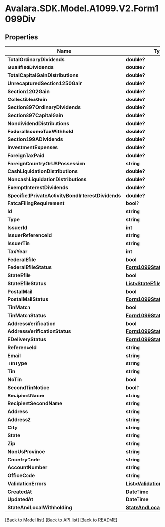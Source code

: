 # Avalara.SDK.Model.A1099.V2.Form1099Div

## Properties

Name | Type | Description | Notes
------------ | ------------- | ------------- | -------------
**TotalOrdinaryDividends** | **double?** |  | [optional] 
**QualifiedDividends** | **double?** |  | [optional] 
**TotalCapitalGainDistributions** | **double?** |  | [optional] 
**UnrecapturedSection1250Gain** | **double?** |  | [optional] 
**Section1202Gain** | **double?** |  | [optional] 
**CollectiblesGain** | **double?** |  | [optional] 
**Section897OrdinaryDividends** | **double?** |  | [optional] 
**Section897CapitalGain** | **double?** |  | [optional] 
**NondividendDistributions** | **double?** |  | [optional] 
**FederalIncomeTaxWithheld** | **double?** |  | [optional] 
**Section199ADividends** | **double?** |  | [optional] 
**InvestmentExpenses** | **double?** |  | [optional] 
**ForeignTaxPaid** | **double?** |  | [optional] 
**ForeignCountryOrUSPossession** | **string** |  | [optional] 
**CashLiquidationDistributions** | **double?** |  | [optional] 
**NoncashLiquidationDistributions** | **double?** |  | [optional] 
**ExemptInterestDividends** | **double?** |  | [optional] 
**SpecifiedPrivateActivityBondInterestDividends** | **double?** |  | [optional] 
**FatcaFilingRequirement** | **bool?** |  | [optional] 
**Id** | **string** |  | [optional] 
**Type** | **string** |  | [optional] 
**IssuerId** | **int** |  | [optional] 
**IssuerReferenceId** | **string** |  | [optional] 
**IssuerTin** | **string** |  | [optional] 
**TaxYear** | **int** |  | [optional] 
**FederalEfile** | **bool** |  | [optional] 
**FederalEfileStatus** | [**Form1099StatusDetail**](Form1099StatusDetail.md) |  | [optional] 
**StateEfile** | **bool** |  | [optional] 
**StateEfileStatus** | [**List&lt;StateEfileStatusDetail&gt;**](StateEfileStatusDetail.md) |  | [optional] 
**PostalMail** | **bool** |  | [optional] 
**PostalMailStatus** | [**Form1099StatusDetail**](Form1099StatusDetail.md) |  | [optional] 
**TinMatch** | **bool** |  | [optional] 
**TinMatchStatus** | [**Form1099StatusDetail**](Form1099StatusDetail.md) |  | [optional] 
**AddressVerification** | **bool** |  | [optional] 
**AddressVerificationStatus** | [**Form1099StatusDetail**](Form1099StatusDetail.md) |  | [optional] 
**EDeliveryStatus** | [**Form1099StatusDetail**](Form1099StatusDetail.md) |  | [optional] 
**ReferenceId** | **string** |  | [optional] 
**Email** | **string** |  | [optional] 
**TinType** | **string** |  | [optional] 
**Tin** | **string** |  | [optional] 
**NoTin** | **bool** |  | [optional] 
**SecondTinNotice** | **bool?** |  | [optional] 
**RecipientName** | **string** |  | [optional] 
**RecipientSecondName** | **string** |  | [optional] 
**Address** | **string** |  | [optional] 
**Address2** | **string** |  | [optional] 
**City** | **string** |  | [optional] 
**State** | **string** |  | [optional] 
**Zip** | **string** |  | [optional] 
**NonUsProvince** | **string** |  | [optional] 
**CountryCode** | **string** |  | [optional] 
**AccountNumber** | **string** |  | [optional] 
**OfficeCode** | **string** |  | [optional] 
**ValidationErrors** | [**List&lt;ValidationError&gt;**](ValidationError.md) |  | [optional] 
**CreatedAt** | **DateTime** |  | [optional] 
**UpdatedAt** | **DateTime** |  | [optional] 
**StateAndLocalWithholding** | [**StateAndLocalWithholding**](StateAndLocalWithholding.md) |  | [optional] 

[[Back to Model list]](../../../README.md#documentation-for-models) [[Back to API list]](../../../README.md#documentation-for-api-endpoints) [[Back to README]](../../../README.md)


